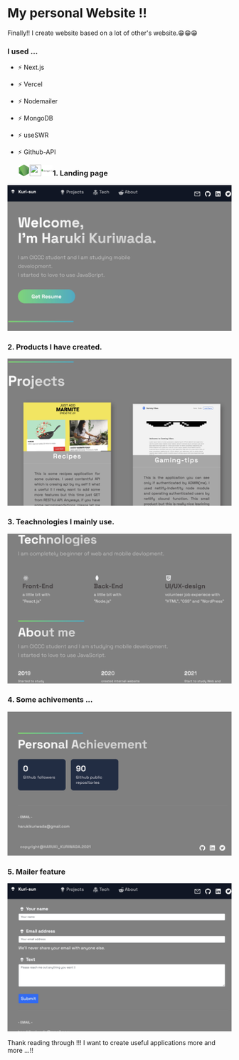 # My personal Website !!

Finally!! I create website based on a lot of other's website.😁😁😁

### I used ...

- ⚡️ Next.js
- ⚡️ Vercel
- ⚡️ Nodemailer
- ⚡️ MongoDB
- ⚡️ useSWR
- ⚡️ Github-API

  <img align="left" width="26px" height="26px" src="https://raw.githubusercontent.com/github/explore/80688e429a7d4ef2fca1e82350fe8e3517d3494d/topics/nodejs/nodejs.png">
  <img align="left" width="26px" height="26px" src="https://images.ctfassets.net/23aumh6u8s0i/c04wENP3FnbevwdWzrePs/1e2739fa6d0aa5192cf89599e009da4e/nextjs">
  <img align="left" width="26px" height="26px" src="https://raw.githubusercontent.com/github/explore/80688e429a7d4ef2fca1e82350fe8e3517d3494d/topics/mongodb/mongodb.png" >


### 1. Landing page

 <img src="./forreadme/langing.jpeg">

### 2. Products I have created.

  <img src="./forreadme/projects.jpeg">

### 3. Teachnologies I mainly use.

   <img src="./forreadme/tech.jpeg">

### 4. Some achivements ...

   <img src="./forreadme/achievements.jpeg">

### 5. Mailer feature

  <img src="./forreadme/mail.jpeg">

Thank reading through !!!
I want to create useful applications more and more ...!!
